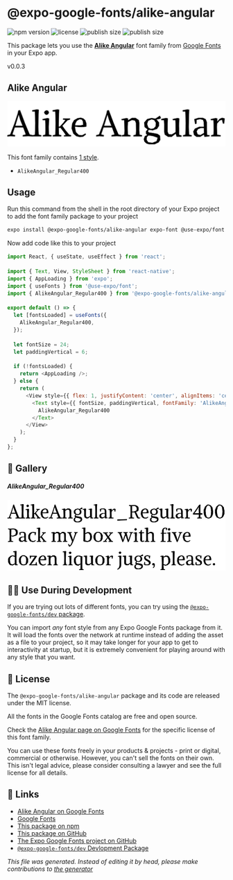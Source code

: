 # @expo-google-fonts/alike-angular

![npm version](https://flat.badgen.net/npm/v/@expo-google-fonts/alike-angular)
![license](https://flat.badgen.net/github/license/expo/google-fonts)
![publish size](https://flat.badgen.net/packagephobia/install/@expo-google-fonts/alike-angular)
![publish size](https://flat.badgen.net/packagephobia/publish/@expo-google-fonts/alike-angular)

This package lets you use the [**Alike Angular**](https://fonts.google.com/specimen/Alike+Angular) font family from [Google Fonts](https://fonts.google.com/) in your Expo app.

v0.0.3

## Alike Angular

![Alike Angular](./font-family.png)

This font family contains [1 style](#gallery).

- `AlikeAngular_Regular400`

## Usage

Run this command from the shell in the root directory of your Expo project to add the font family package to your project
```sh
expo install @expo-google-fonts/alike-angular expo-font @use-expo/font
```

Now add code like this to your project
```js
import React, { useState, useEffect } from 'react';

import { Text, View, StyleSheet } from 'react-native';
import { AppLoading } from 'expo';
import { useFonts } from '@use-expo/font';
import { AlikeAngular_Regular400 } from '@expo-google-fonts/alike-angular';

export default () => {
  let [fontsLoaded] = useFonts({
    AlikeAngular_Regular400,
  });

  let fontSize = 24;
  let paddingVertical = 6;

  if (!fontsLoaded) {
    return <AppLoading />;
  } else {
    return (
      <View style={{ flex: 1, justifyContent: 'center', alignItems: 'center' }}>
        <Text style={{ fontSize, paddingVertical, fontFamily: 'AlikeAngular_Regular400' }}>
          AlikeAngular_Regular400
        </Text>
      </View>
    );
  }
};

```

## 🔡 Gallery

##### AlikeAngular_Regular400
![AlikeAngular_Regular400](./0ae146a31a48840c579bbeefc31597a7c9b385c626ef8387ad461aeea8432452.ttf.png)


## 👩‍💻 Use During Development

If you are trying out lots of different fonts, you can try using the [`@expo-google-fonts/dev` package](https://github.com/expo/google-fonts/tree/master/font-packages/dev#readme).

You can import *any* font style from any Expo Google Fonts package from it. It will load the fonts
over the network at runtime instead of adding the asset as a file to your project, so it may take longer
for your app to get to interactivity at startup, but it is extremely convenient
for playing around with any style that you want.

## 📖 License

The `@expo-google-fonts/alike-angular` package and its code are released under the MIT license.

All the fonts in the Google Fonts catalog are free and open source.

Check the [Alike Angular page on Google Fonts](https://fonts.google.com/specimen/Alike+Angular) for the specific license of this font family.

You can use these fonts freely in your products & projects - print or digital, commercial or otherwise. However, you can't sell the fonts on their own. This isn't legal advice, please consider consulting a lawyer and see the full license for all details.

## 🔗 Links

- [Alike Angular on Google Fonts](https://fonts.google.com/specimen/Alike+Angular)
- [Google Fonts](https://fonts.google.com/)
- [This package on npm](https://www.npmjs.com/package/@expo-google-fonts/alike-angular)
- [This package on GitHub](https://github.com/expo/google-fonts/tree/master/font-packages/alike-angular)
- [The Expo Google Fonts project on GitHub](https://github.com/expo/google-fonts)
- [`@expo-google-fonts/dev` Devlopment Package](https://github.com/expo/google-fonts/tree/master/font-packages/dev)


*This file was generated. Instead of editing it by head, please make contributions to [the generator](https://github.com/expo/google-fonts/tree/master/packages/generator)*
